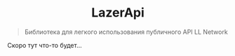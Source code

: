 <h1 align="center">LazerApi</h1>
    <blockquote>Библиотека для легкого использования публичного API LL Network</blockquote>
    
Скоро тут что-то будет...

